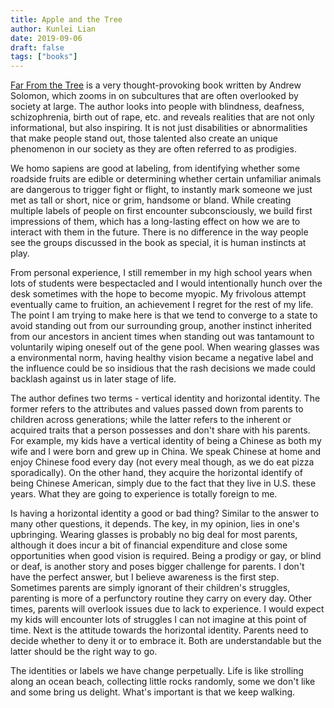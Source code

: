 ```yaml
---
title: Apple and the Tree
author: Kunlei Lian
date: 2019-09-06
draft: false
tags: ["books"]
---
```


[Far From the Tree](https://www.amazon.com/Far-Tree-How-Children-Differences/dp/1481440918/ref=sr_1_5?keywords=far+from+the+tree&qid=1567785953&s=gateway&sr=8-5) is a very thought-provoking book written by Andrew Solomon, which zooms in on subcultures that are often overlooked by society at large.
The author looks into people with blindness, deafness, schizophrenia, birth out of rape, etc. and reveals realities that are not only informational, but also inspiring. 
It is not just disabilities or abnormalities that make people stand out, those talented also create an unique phenomenon in our society as they are often referred to as prodigies.

We homo sapiens are good at labeling, from identifying whether some roadside fruits are edible or determining whether certain unfamiliar animals are dangerous to trigger fight or flight, to instantly mark someone we just met as tall or short, nice or grim, handsome or bland.
While creating multiple labels of people on first encounter subconsciously, we build first impressions of them, which has a long-lasting effect on how we are to interact with them in the future.
There is no difference in the way people see the groups discussed in the book as special, it is human instincts at play.

From personal experience, I still remember in my high school years when lots of students were bespectacled and I would intentionally hunch over the desk sometimes with the hope to become myopic.
My frivolous attempt eventually came to fruition, an achievement I regret for the rest of my life.
The point I am trying to make here is that we tend to converge to a state to avoid standing out from our surrounding group, another instinct inherited from our ancestors in ancient times when standing out was tantamount to voluntarily wiping oneself out of the gene pool.
When wearing glasses was a environmental norm, having healthy vision became a negative label and the influence could be so insidious that the rash decisions we made could backlash against us in later stage of life.

The author defines two terms - vertical identity and horizontal identity.
The former refers to the attributes and values passed down from parents to children across generations; while the latter refers to the inherent or acquired traits that a person possesses and don't share with his parents. 
For example, my kids have a vertical identity of being a Chinese as both my wife and I were born and grew up in China.
We speak Chinese at home and enjoy Chinese food every day (not every meal though, as we do eat pizza sporadically).
On the other hand, they acquire the horizontal identify of being Chinese American, simply due to the fact that they live in U.S. these years.
What they are going to experience is totally foreign to me.

Is having a horizontal identity a good or bad thing? Similar to the answer to many other questions, it depends.
The key, in my opinion, lies in one's upbringing.
Wearing glasses is probably no big deal for most parents, although it does incur a bit of financial expenditure and close some opportunities when good vision is required.
Being a prodigy or gay, or blind or deaf, is another story and poses bigger challenge for parents.
I don't have the perfect answer, but I believe awareness is the first step.
Sometimes parents are simply ignorant of their children's struggles, parenting is more of a perfunctory routine they carry on every day.
Other times, parents will overlook issues due to lack to experience.
I would expect my kids will encounter lots of struggles I can not imagine at this point of time.
Next is the attitude towards the horizontal identity.
Parents need to decide whether to deny it or to embrace it.
Both are understandable but the latter should be the right way to go.

The identities or labels we have change perpetually.
Life is like strolling along an ocean beach, collecting little rocks randomly, some we don't like and some bring us delight. What's important is that we keep walking.

